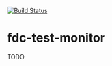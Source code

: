 [![Build Status](https://travis-ci.org/freiheit-com/fdc-test-monitor.svg?branch=master)](https://travis-ci.org/freiheit-com/fdc-test-monitor)

# fdc-test-monitor

TODO
